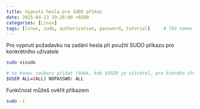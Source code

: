 ```yaml
---
title: Vypnutí hesla pro SUDO příkaz
date: 2025-04-13 19:26:00 +0200
categories: [Linux]
tags: [linux, sudo, authorization, password, tutorial]     # TAG names should always be lowercase
---
```


Pro vypnutí požadavku na zadání hesla při použití SUDO příkazu pro konkrétního uživatele

```bash
sudo visudo

# na konec souboru přidat řádek, kde $USER je uživatel, pro kterého chceme heslo vypnout
$USER ALL=(ALL) NOPASSWD: ALL
```

Funkčnost můžeš ověřit příkazem
```bash
sudo -i
```
